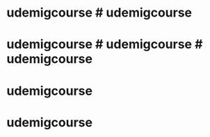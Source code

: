 # udemigcourse # udemigcourse
# udemigcourse # udemigcourse # udemigcourse
# udemigcourse
# udemigcourse
